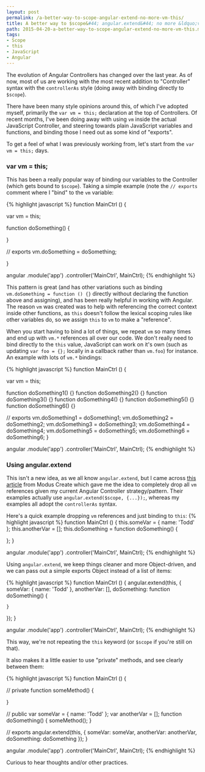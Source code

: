 ```yaml
---
layout: post
permalink: /a-better-way-to-scope-angular-extend-no-more-vm-this/
title: A better way to $scope&#44; angular.extend&#44; no more &ldquo;vm &#61; this&rdquo;
path: 2015-04-20-a-better-way-to-scope-angular-extend-no-more-vm-this.md
tags:
- Scope
- this
- JavaScript
- Angular
---
```


The evolution of Angular Controllers has changed over the last year. As of now, most of us are working with the most recent addition to "Controller" syntax with the `controllerAs` style (doing away with binding directly to `$scope`).

There have been many style opinions around this, of which I've adopted myself, primarily the `var vm = this;` declaration at the top of Controllers. Of recent months, I've been doing away with using `vm` inside the actual JavaScript Controller, and steering towards plain JavaScript variables and functions, and binding those I need out as some kind of "exports".

To get a feel of what I was previously working from, let's start from the `var vm = this;` days.

### var vm = this;
This has been a really popular way of binding our variables to the Controller (which gets bound to `$scope`). Taking a simple example (note the `// exports` comment where I "bind" to the `vm` variable:

{% highlight javascript %}
function MainCtrl () {

  var vm = this;

  function doSomething() {

  }

  // exports
  vm.doSomething = doSomething;

}

angular
  .module('app')
  .controller('MainCtrl', MainCtrl);
{% endhighlight %}

This pattern is great (and has other variations such as binding `vm.doSomething = function () {}` directly without declaring the function above and assigning), and has been really helpful in working with Angular. The reason `vm` was created was to help with referencing the correct context inside other functions, as `this` doesn't follow the lexical scoping rules like other variables do, so we assign `this` to `vm` to make a "reference".

When you start having to bind a lot of things, we repeat `vm` so many times and end up with `vm.*` references all over our code. We don't really need to bind directly to the `this` value, JavaScript can work on it's own (such as updating `var foo = {};` locally in a callback rather than `vm.foo`) for instance. An example with lots of `vm.*` bindings:

{% highlight javascript %}
function MainCtrl () {

  var vm = this;

  function doSomething1() {}
  function doSomething2() {}
  function doSomething3() {}
  function doSomething4() {}
  function doSomething5() {}
  function doSomething6() {}

  // exports
  vm.doSomething1 = doSomething1;
  vm.doSomething2 = doSomething2;
  vm.doSomething3 = doSomething3;
  vm.doSomething4 = doSomething4;
  vm.doSomething5 = doSomething5;
  vm.doSomething6 = doSomething6;
}

angular
  .module('app')
  .controller('MainCtrl', MainCtrl);
{% endhighlight %}

### Using angular.extend
This isn't a new idea, as we all know `angular.extend`, but I came across [this article](http://moduscreate.com/angularjs-tricks-with-angular-extend) from Modus Create which gave me the idea to completely drop all `vm` references given my current Angular Controller strategy/pattern. Their examples actually use `angular.extend($scope, {...});`, whereas my examples all adopt the `controllerAs` syntax.

Here's a quick example dropping `vm` references and just binding to `this`:
{% highlight javascript %}
function MainCtrl () {
  this.someVar = {
    name: 'Todd'
  };
  this.anotherVar = [];
  this.doSomething = function doSomething() {

  };
}

angular
  .module('app')
  .controller('MainCtrl', MainCtrl);
{% endhighlight %}

Using `angular.extend`, we keep things cleaner and more Object-driven, and we can pass out a simple exports Object instead of a list of items:

{% highlight javascript %}
function MainCtrl () {
  angular.extend(this, {
    someVar: {
      name: 'Todd'
    },
    anotherVar: [],
    doSomething: function doSomething() {

    }
  });
}

angular
  .module('app')
  .controller('MainCtrl', MainCtrl);
{% endhighlight %}

This way, we're not repeating the `this` keyword (or `$scope` if you're still on that).

It also makes it a little easier to use "private" methods, and see clearly between them:

{% highlight javascript %}
function MainCtrl () {
  
  // private
  function someMethod() {

  }

  // public
  var someVar = { name: 'Todd' };
  var anotherVar = [];
  function doSomething() {
    someMethod();
  }
  
  // exports
  angular.extend(this, {
    someVar: someVar,
    anotherVar: anotherVar,
    doSomething: doSomething
  });
}

angular
  .module('app')
  .controller('MainCtrl', MainCtrl);
{% endhighlight %}

Curious to hear thoughts and/or other practices.
